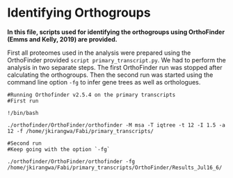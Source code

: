# Identifying Orthogroups
__In this file, scripts used for identifying the orthogroups using OrthoFinder (Emms and Kelly, 2019) are provided.__

First all proteomes used in the analysis were prepared using the OrthoFinder provided `script primary_transcript.py`.
We had to perform the analysis in two separate steps. The first OrthoFinder run was stopped after calculating the orthogroups. Then the second run was started using the command line option `-fg` to infer gene trees as well as orthologues.

```
#Running Orthofinder v2.5.4 on the primary transcripts
#First run

!/bin/bash 

./orthofinder/OrthoFinder/orthofinder -M msa -T iqtree -t 12 -I 1.5 -a 12 -f /home/jkirangwa/Fabi/primary_transcripts/

#Second run
#Keep going with the option `-fg`

./orthofinder/OrthoFinder/orthofinder -fg /home/jkirangwa/Fabi/primary_transcripts/OrthoFinder/Results_Jul16_6/
```
